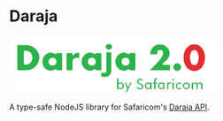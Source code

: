 # Daraja

![Daraja](assets/daraja.png)

A type-safe NodeJS library for Safaricom's [Daraja API](https://developer.safaricom.co.ke/APIs).
